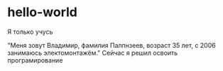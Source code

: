 # hello-world
Я только учусь 

"Меня зовут Владимир, фамилия Палпнзеев, возраст 35 лет, с 2006  занимаюсь электомонтажём."
Сейчас я решил освоить програмирование
